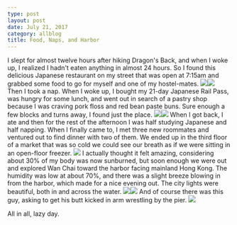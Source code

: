 ```yaml
---
type: post
layout: post
date: July 21, 2017
category: allblog
title: Food, Naps, and Harbor
---
```


I slept for almost twelve hours after hiking Dragon's Back, and when I woke up, I realized I hadn't eaten anything in almost 24 hours. So I found this delicious Japanese restaurant on my street that was open at 7:15am and grabbed some food to go for myself and one of my hostel-mates. <img class='post-img' src='{{ "/img/travel/SE_Asia/Day4/IMG_20170721_072218.jpeg" }}'/><img class='post-img' src='{{ "/img/travel/SE_Asia/Day4/IMG_20170721_074221.jpeg" }}'/> Then I took a nap. When I woke up, I bought my 21-day Japanese Rail Pass, was hungry for some lunch, and went out in search of a pastry shop because I was craving pork floss and red bean paste buns. Sure enough a few blocks and turns away, I found just the place. <img class='post-img' src='{{ "/img/travel/SE_Asia/Day4/IMG_20170721_120036.jpeg" }}'/><img class='post-img' src='{{ "/img/travel/SE_Asia/Day4/IMG_20170721_120105.jpeg" }}'/> When I got back, I ate and then for the rest of the afternoon I was half studying Japanese and half napping. When I finally came to, I met three new roommates and ventured out to find dinner with two of them. We ended up in the third floor of a market that was so cold we could see our breath as if we were sitting in an open-floor freezer. <img class='post-img' src='{{ "/img/travel/SE_Asia/Day4/IMG_20170721_191329.jpeg" }}'/> I actually thought it felt amazing, considering about 30% of my body was now sunburned, but soon enough we were out and explored Wan Chai toward the harbor facing mainland Hong Kong. The humidity was low at about 70%, and there was a slight breeze blowing in from the harbor, which made for a nice evening out. The city lights were beautiful, both in and across the water. <img class='post-img' src='{{ "/img/travel/SE_Asia/Day4/IMG_20170721_201115.jpeg" }}'/><img class='post-img' src='{{ "/img/travel/SE_Asia/Day4/IMG_20170721_203946~2.jpeg" }}'/> And of course there was this guy, asking to get his butt kicked in arm wrestling by the pier. <img class='post-img' src='{{ "/img/travel/SE_Asia/Day4/IMG_20170721_204718~2.jpeg" }}'/>

All in all, lazy day.
